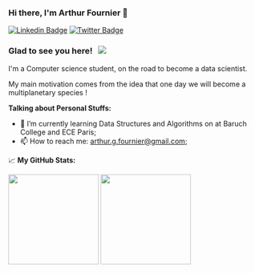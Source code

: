 ### Hi there, I'm Arthur Fournier 👋

[![Linkedin Badge](https://img.shields.io/badge/-LinkedIn-0e76a8?style=flat-square&logo=Linkedin&logoColor=white)](https://www.linkedin.com/in/arthur-fournier-0347291ba/)
[![Twitter Badge](https://img.shields.io/badge/-Twitter-00acee?style=flat-square&logo=Twitter&logoColor=white)](https://twitter.com/ArthurFDev)

### Glad to see you here! &nbsp; ![](https://visitor-badge.glitch.me/badge?page_id=space192.space192)

I'm a Computer science student, on the road to become a data scientist.

My main motivation comes from the idea that one day we will become a multiplanetary species !


**Talking about Personal Stuffs:**

- 🚀 I’m currently learning Data Structures and Algorithms on at Baruch College and ECE Paris;
- 📫 How to reach me: arthur.g.fournier@gmail.com;


📈 **My GitHub Stats:**
<p>
  <img height="180em" src="https://github-readme-stats.vercel.app/api?username=space192&show_icons=true&theme=radical"/>
  <img height="180em" src="https://github-readme-stats.vercel.app/api/top-langs/?username=space192&layout=compact&show_icons=true&theme=radical"/>
</p>
